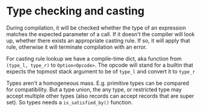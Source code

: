 # Type checking and casting

During compilation, it will be checked whether the type of an expression
matches the expected parameter of a call. 
If it doesn't the compiler will look up, whether there exists an appropriate
casting rule. If so, it will apply that rule, otherwise it will terminate
compilation with an error.

For casting rule lookup we have a compile-time dict, aka function from 
`(type_l, type_r)` to `Option<Opcode>`. The opcode will stand for a builtin that
expects the topmost stack argument to be of `type_l` and convert it to `type_r`

Types aren't a homogeneous mass. E.g. primitive types can be compared for
compatibility. But a type union, the any type, or restricted type may accept
multiple other types (also records can accept records that are super set). So
types needs a `is_satisfied_by()` function.
